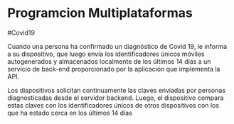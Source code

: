 
# Programcion Multiplataformas
#Covid19



Cuando una persona ha confirmado un diagnóstico de Covid 19, le informa a su dispositivo, que luego envía los identificadores únicos móviles autogenerados y almacenados localmente de los últimos 14 días a un servicio de back-end proporcionado por la aplicación que implementa la API.

Los dispositivos solicitan continuamente las claves enviadas por personas diagnosticadas desde el servidor backend. Luego, el dispositivo compara estas claves con los identificadores únicos de otros dispositivos con los que ha estado cerca en los últimos 14 días
